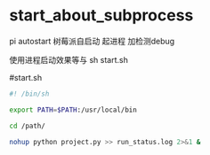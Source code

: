 # start_about_subprocess
pi autostart 
树莓派自启动  起进程  加检测debug



使用进程启动效果等与 sh start.sh

#start.sh

```Bash
#! /bin/sh

export PATH=$PATH:/usr/local/bin

cd /path/

nohup python project.py >> run_status.log 2>&1 &

```
